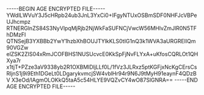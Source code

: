 -----BEGIN AGE ENCRYPTED FILE-----
YWdlLWVuY3J5cHRpb24ub3JnL3YxCi0+IFgyNTUxOSBmSDF0NHFJcVBPeUJhcmpz
RTNERGlnZS84S3NyVlpqMjRjb2NjWkFaSUFNCjVwcW56MHlvZmJlR0N5TFhDMzFI
QTNSejB3YXBBb2YwY1hzbXhBOUJTYlkKLS0tIG1nQ3k1WVA3aURGRElIQm90VGZw
elZSK2ZIS04xRmJCOFBHS1NUSUcvcE0KkSpFjNvFLYxA+uKfosCQRLOt1QHXya7r
x1tjT+PZze3aV9338yb2R1OXBMlDljLLf0L/1fVz3JLRxz5ptKGFjxNcKgCErsCs
RljnS1j9i9Eth1DGeLt0LDgarykvmcjSW4vblHr94r9N6J9tMyH91eaynF4QDzBV
X3eOd/lAgmOLOKkQ5taA5c54HLYE9VQZvCY4wO87SlGNRA==
-----END AGE ENCRYPTED FILE-----
